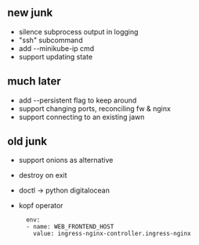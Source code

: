 ## new junk
* silence subprocess output in logging
* "ssh" subcommand
* add --minikube-ip cmd
* support updating state

## 

## much later
* add --persistent flag to keep around
* support changing ports, reconciling fw & nginx
* support connecting to an existing jawn



## old junk
* support onions as alternative
* destroy on exit
* doctl -> python digitalocean
* kopf operator


        env:
        - name: WEB_FRONTEND_HOST
          value: ingress-nginx-controller.ingress-nginx
